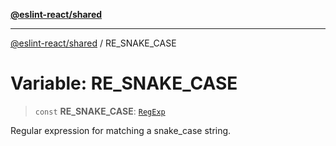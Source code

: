 [**@eslint-react/shared**](../README.md)

***

[@eslint-react/shared](../README.md) / RE\_SNAKE\_CASE

# Variable: RE\_SNAKE\_CASE

> `const` **RE\_SNAKE\_CASE**: [`RegExp`](https://developer.mozilla.org/docs/Web/JavaScript/Reference/Global_Objects/RegExp)

Regular expression for matching a snake_case string.
